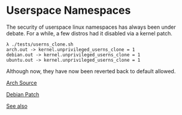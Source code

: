 # Userspace Namespaces

The security of userspace linux namespaces has always been under debate. For a
while, a few distros had it disabled via a kernel patch.

```
λ ./tests/userns_clone.sh
arch.out -> kernel.unprivileged_userns_clone = 1
debian.out -> kernel.unprivileged_userns_clone = 1
ubuntu.out -> kernel.unprivileged_userns_clone = 1
```

Although now, they have now been reverted back to default allowed.

[Arch
Source](https://gitlab.archlinux.org/archlinux/packaging/packages/linux-lts/-/blob/main/0001-ZEN-Add-sysctl-and-CONFIG-to-disallow-unprivileged-C.patch)

[Debian Patch](https://salsa.debian.org/kernel-team/linux/-/blob/master/debian/patches/debian/add-sysctl-to-disallow-unprivileged-CLONE_NEWUSER-by-default.patch)

[See also](https://superuser.com/a/1122977)
